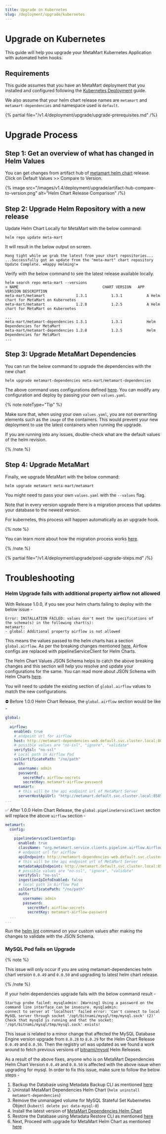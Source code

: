 ```yaml
---
title: Upgrade on Kubernetes
slug: /deployment/upgrade/kubernetes
---
```


# Upgrade on Kubernetes

This guide will help you upgrade your MetaMart Kubernetes Application with automated helm hooks.

## Requirements

This guide assumes that you have an MetaMart deployment that you installed and configured following the 
[Kubernetes Deployment](/deployment/kubernetes) guide.

We also assume that your helm chart release names are `metamart` and `metamart-dependencies` and namespace used is `default`.

{% partial file="/v1.4/deployment/upgrade/upgrade-prerequisites.md" /%}

# Upgrade Process

## Step 1: Get an overview of what has changed in Helm Values

You can get changes from artifact hub of [metamart helm chart](https://artifacthub.io/packages/helm/meta-mart/metamart) release. Click on Default Values >> Compare to Version.

{% image src="/images/v1.4/deployment/upgrade/artifact-hub-compare-to-version.png" alt="Helm Chart Release Comparison" /%}

## Step 2: Upgrade Helm Repository with a new release

Update Helm Chart Locally for MetaMart with the below command:

```commandline
helm repo update meta-mart
```

It will result in the below output on screen.

```commandline
Hang tight while we grab the latest from your chart repositories...
...Successfully got an update from the "meta-mart" chart repository
Update Complete. ⎈Happy Helming!⎈
```

Verify with the below command to see the latest release available locally.

```commandline
helm search repo meta-mart --versions
> NAME                                   	CHART VERSION	APP VERSION	DESCRIPTION                                
meta-mart/metamart              1.3.1           1.3.1           A Helm chart for MetaMart on Kubernetes
meta-mart/metamart              1.2.8           1.2.5           A Helm chart for MetaMart on Kubernetes

...
meta-mart/metamart-dependencies 1.3.1           1.3.1           Helm Dependencies for MetaMart
meta-mart/metamart-dependencies 1.2.8           1.2.5           Helm Dependencies for MetaMart
...
```

## Step 3: Upgrade MetaMart Dependencies

You can run the below command to upgrade the dependencies with the new chart

```commandline
helm upgrade metamart-dependencies meta-mart/metamart-dependencies
```

The above command uses configurations defined [here](https://raw.githubusercontent.com/meta-mart/metamart-helm-charts/main/charts/deps/values.yaml).
You can modify any configuration and deploy by passing your own `values.yaml`.

{% note noteType="Tip" %}

Make sure that, when using your own `values.yaml`, you are not overwriting elements such as the `image` of the containers.
This would prevent your new deployment to use the latest containers when running the upgrade.

If you are running into any issues, double-check what are the default values of the helm revision.

{% /note %}

## Step 4: Upgrade MetaMart

Finally, we upgrade MetaMart with the below command:

```commandline
helm upgrade metamart meta-mart/metamart
```

You might need to pass your own `values.yaml` with the `--values` flag.

Note that in every version upgrade there is a migration process that updates your database to the newest version.

For kubernetes, this process will happen automatically as an upgrade hook.

{% note %}

You can learn more about how the migration process works [here](/deployment/upgrade/how-does-it-work).

{% /note %}

{% partial file="/v1.4/deployment/upgrade/post-upgrade-steps.md" /%}

# Troubleshooting

### Helm Upgrade fails with additional property airflow not allowed

With Release 1.0.0, if you see your helm charts failing to deploy with the below issue -

```
Error: INSTALLATION FAILED: values don't meet the specifications of the schema(s) in the following chart(s):
metamart:
- global: Additional property airflow is not allowed
```

This means the values passed to the helm charts has a section `global.airflow`. As per the breaking changes mentioned [here](/deployment/upgrade/versions/100-to-110#pipeline-service-client-configuration), Airflow configs are replaced with pipelineServiceClient for Helm Charts.

The Helm Chart Values JSON Schema helps to catch the above breaking changes and this section will help you resolve and update your configurations for the same. You can read more about JSON Schema with Helm Charts [here](https://helm.sh/docs/topics/charts/#schema-files).

You will need to update the existing section of `global.airflow` values to match the new configurations.

⛔ Before 1.0.0 Helm Chart Release, the `global.airflow` section would be like -

```yaml
global:
  ...
  airflow:
    enabled: true
    # endpoint url for airflow
    host: http://metamart-dependencies-web.default.svc.cluster.local:8080
    # possible values are "no-ssl", "ignore", "validate"
    verifySsl: "no-ssl"
    # Local path in Airflow Pod
    sslCertificatePath: "/no/path"
    auth:
      username: admin
      password:
        secretRef: airflow-secrets
        secretKey: metamart-airflow-password
    metamart:
      # this will be the api endpoint url of MetaMart Server
      serverHostApiUrl: "http://metamart.default.svc.cluster.local:8585/api"
...
```

✅ After 1.0.0 Helm Chart Release, the `global.pipelineServiceClient` section will replace the above `airflow` section -

```yaml
metamart:
  config:
    ...
    pipelineServiceClientConfig:
      enabled: true
      className: "org.metamart.service.clients.pipeline.airflow.AirflowRESTClient"
      # endpoint url for airflow
      apiEndpoint: http://metamart-dependencies-web.default.svc.cluster.local:8080
      # this will be the api endpoint url of MetaMart Server
      metadataApiEndpoint: http://metamart.default.svc.cluster.local:8585/api
      # possible values are "no-ssl", "ignore", "validate"
      verifySsl: "no-ssl"
      ingestionIpInfoEnabled: false
      # local path in Airflow Pod
      sslCertificatePath: "/no/path"
      auth:
        username: admin
        password:
          secretRef: airflow-secrets
          secretKey: metamart-airflow-password
  ...
...
```

Run the [helm lint](https://helm.sh/docs/helm/helm_lint/) command on your custom values after making the changes to validate with the JSON Schema.

### MySQL Pod fails on Upgrade

{% note %}

This issue will only occur if you are using metamart-dependencies helm chart version `0.0.49` and `0.0.50` and upgrading to latest helm chart release.

{% /note %}

If your helm dependencies upgrade fails with the below command result -

```
Startup probe failed: mysqladmin: [Warning] Using a password on the command line interface can be insecure. mysqladmin: 
connect to server at 'localhost' failed error: 'Can't connect to local MySQL server through socket '/opt/bitnami/mysql/tmp/mysql.sock' (2)' 
Check that mysqld is running and that the socket: '/opt/bitnami/mysql/tmp/mysql.sock' exists!
```

This issue is related to a minor change that affected the MySQL Database Engine version upgrade from `8.0.28` to `8.0.29` for the Helm Chart Release `0.0.49` and `0.0.50`. Then the registry url was updated as we found a work around to fetch previous versions of [bitnami/mysql](https://github.com/bitnami/charts/issues/10833) Helm Releases.

As a result of the above fixes, anyone who is on MetaMart Dependencies Helm Chart Version `0.0.49` and `0.0.50` is affected with the above issue when upgrading for mysql. In order to fix this issue, make sure to follow the below steps -

1. Backup the Database using Metadata Backup CLI as mentioned [here](#backup-your-metadata)
2. Uninstall MetaMart Dependencies Helm Chart (`helm uninstall metamart-dependencies`)
3. Remove the unmanaged volume for MySQL Stateful Set Kubernetes Object (`kubectl delete pvc data-mysql-0`)
4. Install the latest version of [MetaMart Dependencies Helm Chart](/deployment/kubernetes)
5. Restore the Database using Metadata Restore CLI as mentioned [here](/deployment/backup-restore-metadata)
6. Next, Proceed with upgrade for MetaMart Helm Chart as mentioned [here](#step-4-upgrade-metamart)
